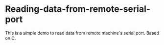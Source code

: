 # Reading-data-from-remote-serial-port
This is a simple demo to read data from remote machine's serial port. Based on C.
